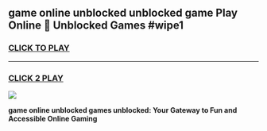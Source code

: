 
## game online unblocked unblocked game Play Online 👋 Unblocked Games #wipe1
<h3>
<a href="https://premium.freeplayer.one?title=game_online_unblocked&ref=21F">CLICK TO PLAY</a></h3>
<hr>

<h3>
<a href="https://premium.freeplayer.one?title=game_online_unblocked&ref=21F">CLICK 2 PLAY</a>
  
</h3>

<a href="https://premium.freeplayer.one?title=game_online_unblocked&ref=21F/"><img src="https://clearcache.store/games.png"></a>


**game online unblocked games unblocked: Your Gateway to Fun and Accessible Online Gaming**
